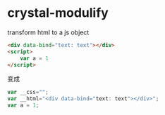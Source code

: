 # crystal-modulify


transform html to a js object

``` html
<div data-bind="text: text"></div>
<script>
    var a = 1
</script>
```

变成

```javascript
var __css="";
var __html="<div data-bind="text: text"></div>";
var a = 1;
```
